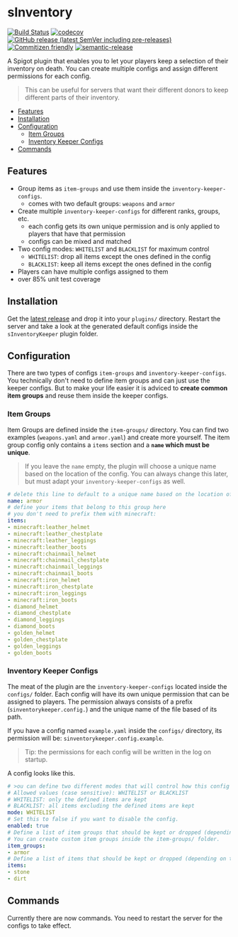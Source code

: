 # sInventory

[![Build Status](https://github.com/Silthus/sInventoryKeeper/workflows/Build/badge.svg)](../../actions?query=workflow%3ABuild)
[![codecov](https://codecov.io/gh/Silthus/sInventoryKeeper/branch/master/graph/badge.svg)](https://codecov.io/gh/Silthus/sInventoryKeeper)
[![GitHub release (latest SemVer including pre-releases)](https://img.shields.io/github/v/release/Silthus/sInventoryKeeper?include_prereleases&label=release)](../../releases)
[![Commitizen friendly](https://img.shields.io/badge/commitizen-friendly-brightgreen.svg)](http://commitizen.github.io/cz-cli/)
[![semantic-release](https://img.shields.io/badge/%20%20%F0%9F%93%A6%F0%9F%9A%80-semantic--release-e10079.svg)](https://github.com/semantic-release/semantic-release)

A Spigot plugin that enables you to let your players keep a selection of their inventory on death. You can create multiple configs and assign different permissions for each config.

> This can be useful for servers that want their different donors to keep different parts of their inventory.

- [Features](#features)
- [Installation](#installation)
- [Configuration](#configuration)
  - [Item Groups](#item-groups)
  - [Inventory Keeper Configs](#inventory-keeper-configs)
- [Commands](#commands)

## Features

- Group items as `item-groups`  and use them inside the `inventory-keeper-configs`.
  - comes with two default groups: `weapons` and `armor`
- Create multiple `inventory-keeper-configs` for different ranks, groups, etc.
  - each config gets its own unique permission and is only applied to players that have that permission
  - configs can be mixed and matched
- Two config modes: `WHITELIST` and `BLACKLIST` for maximum control
  - `WHITELIST`: drop all items except the ones defined in the config
  - `BLACKLIST`: keep all items except the ones defined in the config
- Players can have multiple configs assigned to them
- over 85% unit test coverage

## Installation

Get the [latest release](../../releases/latest) and drop it into your `plugins/` directory.
Restart the server and take a look at the generated default configs inside the `sInventoryKeeper` plugin folder.

## Configuration

There are two types of configs `item-groups` and `inventory-keeper-configs`. You technically don't need to define item groups and can just use the keeper configs.
But to make your life easier it is adviced to **create common item groups** and reuse them inside the keeper configs.

### Item Groups

Item Groups are defined inside the `item-groups/` directory. You can find two examples (`weapons.yaml` and `armor.yaml`) and create more yourself.
The item group config only contains a `items` section and a **`name` which must be unique**.

> If you leave the `name` empty, the plugin will choose a unique name based on the location of the config.
> You can always change this later, but must adapt your `inventory-keeper-configs` as well.

```yaml
# delete this line to default to a unique name based on the location of the config
name: armor
# define your items that belong to this group here
# you don't need to prefix them with minecraft:
items:
- minecraft:leather_helmet
- minecraft:leather_chestplate
- minecraft:leather_leggings
- minecraft:leather_boots
- minecraft:chainmail_helmet
- minecraft:chainmail_chestplate
- minecraft:chainmail_leggings
- minecraft:chainmail_boots
- minecraft:iron_helmet
- minecraft:iron_chestplate
- minecraft:iron_leggings
- minecraft:iron_boots
- diamond_helmet
- diamond_chestplate
- diamond_leggings
- diamond_boots
- golden_helmet
- golden_chestplate
- golden_leggings
- golden_boots
```

### Inventory Keeper Configs

The meat of the plugin are the `inventory-keeper-configs` located inside the `configs/` folder.
Each config will have its own unique permission that can be assigned to players.
The permission always consists of a prefix (`sinventorykeeper.config.`) and the unique name of the file based of its path.

If you have a config named `example.yaml` inside the `configs/` directory, its permission will be: `sinventorykeeper.config.example`.

> Tip: the permissions for each config will be written in the log on startup.

A config looks like this.

```yaml
# >ou can define two different modes that will control how this config gets loaded.
# Allowed values (case sensitive): WHITELIST or BLACKLIST
# WHITELIST: only the defined items are kept
# BLACKLIST: all items excluding the defined items are kept
mode: WHITELIST
# Set this to false if you want to disable the config.
enabled: true
# Define a list of item groups that should be kept or dropped (depending on the mode).
# You can create custom item groups inside the item-groups/ folder.
item_groups:
- armor
# Define a list of items that should be kept or dropped (depending on the mode).
items:
- stone
- dirt
```

## Commands

Currently there are now commands. You need to restart the server for the configs to take effect.

